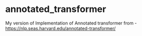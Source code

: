 # annotated_transformer
My version of Implementation of Annotated transformer from - https://nlp.seas.harvard.edu/annotated-transformer/

